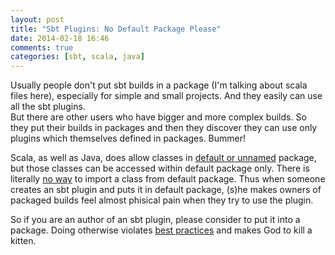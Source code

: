 ```yaml
---
layout: post
title: "Sbt Plugins: No Default Package Please"
date: 2014-02-18 16:46
comments: true
categories: [sbt, scala, java]
---
```

Usually people don't put sbt builds in a package (I'm talking about scala files here), especially for simple and small projects.
And they easily can use all the sbt plugins.   
But there are other users who have bigger and more complex builds.
So they put their builds in packages and then they discover they can use only plugins which themselves defined in packages. Bummer!


Scala, as well as Java, does allow classes in [default or unnamed](http://docs.oracle.com/javase/specs/jls/se7/html/jls-7.html#jls-7.4.2) package, but those classes can be accessed within default package only.
There is literally [no way](http://docs.oracle.com/javase/specs/jls/se7/html/jls-7.html#jls-7.5) to import a class from default package.
Thus when someone creates an sbt plugin and puts it in default package, (s)he makes owners of packaged builds
 feel almost phisical pain when they try to use the plugin.


So if you are an author of an sbt plugin, please consider to put it into a package. Doing otherwise violates
[best practices](https://github.com/sbt/sbt/blob/0.13/src/sphinx/Extending/Plugins-Best-Practices.rst#dont-use-default-package)
 and makes God to kill a kitten.
